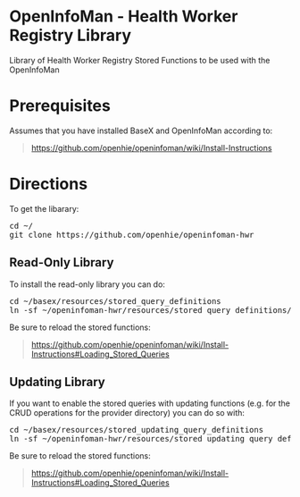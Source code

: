 OpenInfoMan - Health Worker Registry Library
=======================================

Library of Health Worker Registry Stored Functions to be used with the OpenInfoMan


Prerequisites
=============

Assumes that you have installed BaseX and OpenInfoMan according to:
> https://github.com/openhie/openinfoman/wiki/Install-Instructions


Directions
==========
To get the libarary:
<pre>
cd ~/
git clone https://github.com/openhie/openinfoman-hwr
</pre>

Read-Only Library
-----------------
To install the read-only library you can do: 
<pre>
cd ~/basex/resources/stored_query_definitions
ln -sf ~/openinfoman-hwr/resources/stored_query_definitions/* .
</pre>

Be sure to reload the stored functions: 
> https://github.com/openhie/openinfoman/wiki/Install-Instructions#Loading_Stored_Queries


Updating Library
----------------
If you want to enable the stored queries with updating functions (e.g. for the CRUD operations for the provider directory) you can do so with:

<pre>
cd ~/basex/resources/stored_updating_query_definitions
ln -sf ~/openinfoman-hwr/resources/stored_updating_query_definitions/* .
</pre>


Be sure to reload the stored functions: 
> https://github.com/openhie/openinfoman/wiki/Install-Instructions#Loading_Stored_Queries
